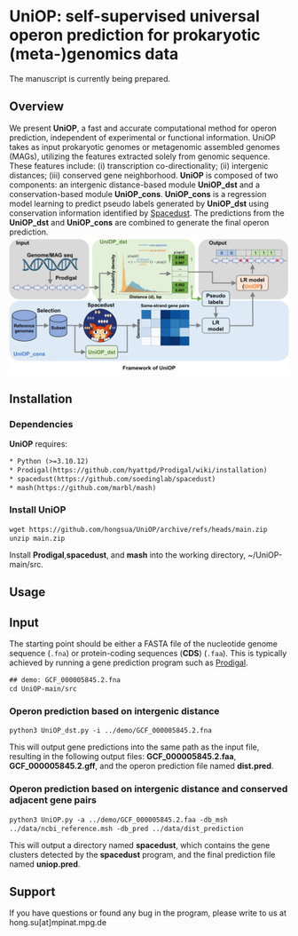 # UniOP: self-supervised universal operon prediction for prokaryotic (meta-)genomics data
The manuscript is currently being prepared.

## Overview
We present **UniOP**, a fast and accurate computational method for operon prediction, independent of experimental or functional information. UniOP takes as input prokaryotic genomes or metagenomic assembled genomes (MAGs), utilizing the features extracted solely from genomic sequence. These features include:
(i) transcription co-directionality;
(ii) intergenic distances; 
(iii) conserved gene neighborhood. 
**UniOP** is composed of two components: an intergenic distance-based module **UniOP_dst** and a conservation-based module **UniOP_cons**. **UniOP_cons** is a regression model learning to predict pseudo labels generated by **UniOP_dst** using conservation information identified by [Spacedust](https://github.com/soedinglab/spacedust). The predictions from the **UniOP_dst** and **UniOP_cons** are combined to generate the final operon prediction. 
![](figures/pipeline.png)

## Installation
### Dependencies
**UniOP** requires:
```
* Python (>=3.10.12)
* Prodigal(https://github.com/hyattpd/Prodigal/wiki/installation)
* spacedust(https://github.com/soedinglab/spacedust)
* mash(https://github.com/marbl/mash)
```
### Install UniOP
```
wget https://github.com/hongsua/UniOP/archive/refs/heads/main.zip
unzip main.zip
```
Install **Prodigal**,**spacedust**, and **mash** into the working directory, ~/UniOP-main/src.

## Usage
## Input
The starting point should be either a FASTA file of the nucleotide genome sequence (`.fna`) or protein-coding sequences (**CDS**) (`.faa`). This is typically achieved by running a gene prediction program such as [Prodigal](https://github.com/hyattpd/Prodigal).

```
## demo: GCF_000005845.2.fna
cd UniOP-main/src
```
### Operon prediction based on intergenic distance
```
python3 UniOP_dst.py -i ../demo/GCF_000005845.2.fna
```
This will output gene predictions into the same path as the input file, resulting in the following output files: **GCF_000005845.2.faa**, **GCF_000005845.2.gff**, and the operon prediction file named **dist.pred**.

### Operon prediction based on intergenic distance and conserved adjacent gene pairs
```
python3 UniOP.py -a ../demo/GCF_000005845.2.faa -db_msh ../data/ncbi_reference.msh -db_pred ../data/dist_prediction
```
This will output a directory named **spacedust**, which contains the gene clusters detected by the **spacedust** program, and the final prediction file named **uniop.pred**.

## Support
If you have questions or found any bug in the program, please write to us at
hong.su[at]mpinat.mpg.de
